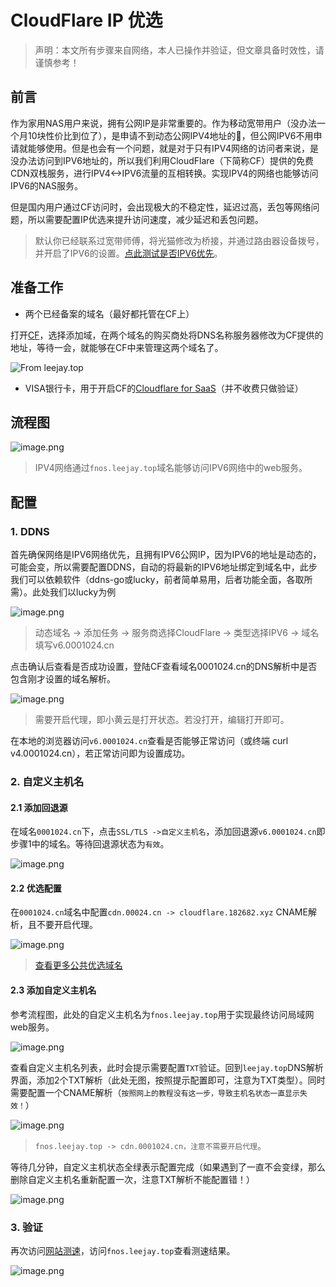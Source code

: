 # CloudFlare IP 优选

> 声明：本文所有步骤来自网络，本人已操作并验证，但文章具备时效性，请谨慎参考！

## 前言

  作为家用NAS用户来说，拥有公网IP是非常重要的。作为移动宽带用户（没办法一个月10块性价比到位了），是申请不到动态公网IPV4地址的🤣，但公网IPV6不用申请就能够使用。但是也会有一个问题，就是对于只有IPV4网络的访问者来说，是没办法访问到IPV6地址的，所以我们利用CloudFlare（下简称CF）提供的免费CDN双栈服务，进行IPV4<->IPV6流量的互相转换。实现IPV4的网络也能够访问IPV6的NAS服务。

但是国内用户通过CF访问时，会出现极大的不稳定性，延迟过高，丢包等网络问题，所以需要配置IP优选来提升访问速度，减少延迟和丢包问题。

> 默认你已经联系过宽带师傅，将光猫修改为桥接，并通过路由器设备拨号，并开启了IPV6的设置。[点此测试是否IPV6优先](https://ipw.cn/)。

## 准备工作

- 两个已经备案的域名（最好都托管在CF上）

打开[CF](https://dash.cloudflare.com/)，选择添加域，在两个域名的购买商处将DNS名称服务器修改为CF提供的地址，等待一会，就能够在CF中来管理这两个域名了。

![From leejay.top](https://fnos.leejay.top:9000/images/2025/01/23/30ffd762-dc2f-453a-81d7-0a38be9573ef.png)

- VISA银行卡，用于开启CF的[Cloudflare for SaaS](https://developers.cloudflare.com/cloudflare-for-platforms/cloudflare-for-saas/)（并不收费只做验证）

## 流程图

![image.png](https://fnos.leejay.top:9000/images/2025/01/23/186efa9a-6d2c-479d-afeb-39fcdf8349d7.png)

> IPV4网络通过`fnos.leejay.top`域名能够访问IPV6网络中的web服务。

## 配置

### 1. DDNS

首先确保网络是IPV6网络优先，且拥有IPV6公网IP，因为IPV6的地址是动态的，可能会变，所以需要配置DDNS，自动的将最新的IPV6地址绑定到域名中，此步我们可以依赖软件（ddns-go或lucky，前者简单易用，后者功能全面，各取所需）。此处我们以lucky为例



![image.png](https://fnos.leejay.top:9000/images/2025/01/23/ab395c13-2133-4b78-a9b5-88024971b0e7.png)

> 动态域名 -> 添加任务 -> 服务商选择CloudFlare -> 类型选择IPV6 -> 域名填写v6.0001024.cn

点击确认后查看是否成功设置，登陆CF查看域名0001024.cn的DNS解析中是否包含刚才设置的域名解析。

![image.png](https://fnos.leejay.top:9000/images/2025/01/23/0ab84cf0-ecb4-4992-b90b-8ba1f97fd8af.png)

> 需要开启代理，即小黄云是打开状态。若没打开，编辑打开即可。

在本地的浏览器访问`v6.0001024.cn`查看是否能够正常访问（或终端 curl v4.0001024.cn），若正常访问即为设置成功。

### 2. 自定义主机名

#### 2.1 添加回退源

在域名`0001024.cn`下，点击`SSL/TLS ->自定义主机名`，添加回退源`v6.0001024.cn`即步骤1中的域名。等待回退源状态为`有效`。

![image.png](https://fnos.leejay.top:9000/images/2025/01/23/0ad36244-f35e-4555-979b-e55b20f38c5c.png)

#### 2.2 优选配置

在`0001024.cn`域名中配置`cdn.00024.cn -> cloudflare.182682.xyz` CNAME解析，且不要开启代理。

![image.png](https://fnos.leejay.top:9000/images/2025/01/23/a182533a-908a-416e-b865-496b5733d467.png)

> [查看更多公共优选域名](https://www.wetest.vip/page/cloudflare/cname.html)

#### 2.3 添加自定义主机名

参考流程图，此处的自定义主机名为`fnos.leejay.top`用于实现最终访问局域网web服务。

![image.png](https://fnos.leejay.top:9000/images/2025/01/23/242cef73-efae-43ef-8802-d34f849f9efc.png)

查看自定义主机名列表，此时会提示需要配置`TXT`验证。回到`leejay.top`DNS解析界面，添加2个TXT解析（此处无图，按照提示配置即可，注意为TXT类型）。同时需要配置一个CNAME解析（`按照网上的教程没有这一步，导致主机名状态一直显示失效！`）

![image.png](https://fnos.leejay.top:9000/images/2025/01/23/72ddefca-01b5-4784-b133-456d67f79cef.png)

> `fnos.leejay.top -> cdn.0001024.cn，注意不需要开启代理`。

等待几分钟，自定义主机状态全绿表示配置完成（如果遇到了一直不会变绿，那么删除自定义主机名重新配置一次，注意TXT解析不能配置错！）

![image.png](https://fnos.leejay.top:9000/images/2025/01/23/ab1f87c2-1780-401e-a08f-e8e59dd0a38c.png)

### 3. 验证

再次访问[网站测速](https://www.itdog.cn/http/)，访问`fnos.leejay.top`查看测速结果。

![image.png](https://fnos.leejay.top:9000/images/2025/01/23/9e9598e0-a6fe-489f-aa99-4dfd7671205d.png)